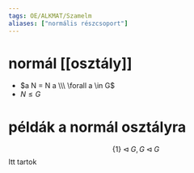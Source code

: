 ```yaml
---
tags: OE/ALKMAT/Szamelm 
aliases: ["normális részcsoport"]
---
```

# normál [[osztály]]
-  $a N = N a \\\ \forall a \in G$
- $N \leq G$
# példák a normál osztályra
$$\{1 \} \triangleleft G, G \triangleleft G$$
Itt tartok